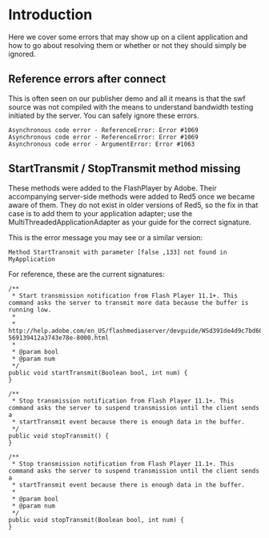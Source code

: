 # Introduction #

Here we cover some errors that may show up on a client application and how to go about resolving them or whether or not they should simply be ignored.

## Reference errors after connect ##

This is often seen on our publisher demo and all it means is that the swf source was not compiled with the means to understand bandwidth testing initiated by the server. You can safely ignore these errors.

```
Asynchronous code error - ReferenceError: Error #1069
Asynchronous code error - ReferenceError: Error #1069
Asynchronous code error - ArgumentError: Error #1063
```

## StartTransmit / StopTransmit method missing ##

These methods were added to the FlashPlayer by Adobe. Their accompanying server-side methods were added to Red5 once we became aware of them. They do not exist in older versions of Red5, so the fix in that case is to add them to your application adapter; use the MultiThreadedApplicationAdapter as your guide for the correct signature.

This is the error message you may see or a similar version:
```
Method StartTransmit with parameter [false ,133] not found in MyApplication
```

For reference, these are the current signatures:
```
/**
 * Start transmission notification from Flash Player 11.1+. This command asks the server to transmit more data because the buffer is running low.
 * 
 * http://help.adobe.com/en_US/flashmediaserver/devguide/WSd391de4d9c7bd609-569139412a3743e78e-8000.html
 * 
 * @param bool
 * @param num
 */
public void startTransmit(Boolean bool, int num) {              
}

/**
 * Stop transmission notification from Flash Player 11.1+. This command asks the server to suspend transmission until the client sends a 
 * startTransmit event because there is enough data in the buffer.
 */
public void stopTransmit() {            
}

/**
 * Stop transmission notification from Flash Player 11.1+. This command asks the server to suspend transmission until the client sends a 
 * startTransmit event because there is enough data in the buffer.
 * 
 * @param bool
 * @param num
 */
public void stopTransmit(Boolean bool, int num) {               
}  
```
